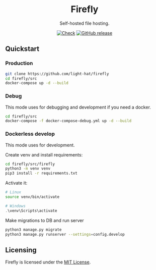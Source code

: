 <div align="center">
<h1>Firefly</h1>

Self-hosted file hosting.

[![Check](https://github.com/light-hat/firefly/actions/workflows/commit.yml/badge.svg)](https://github.com/light-hat/firefly/actions/workflows/commit.yml/)
[![GitHub release](https://img.shields.io/github/v/release/light-hat/firefly.svg)](https://GitHub.com/light-hat/firefly/releases/)

</div>

## Quickstart

### Production

```bash
git clone https://github.com/light-hat/firefly
cd firefly/src
docker-compose up -d --build
```

### Debug

This mode uses for debugging and development if you need a docker. 

```bash
cd firefly/src
docker-compose -f docker-compose-debug.yml up -d --build
```

### Dockerless develop

This mode uses for development.

Create venv and install requirements:

```bash
cd firefly/src/firefly
python3 -m venv venv
pip3 install -r requirements.txt
```

Activate it:

```bash
# Linux
source venv/bin/activate
```

```powershell
# Windows
.\venv\Scripts\activate
```

Make migrations to DB and run server

```bash
python3 manage.py migrate
python3 manage.py runserver --settings=config.develop
```

## Licensing

Firefly is licensed under the [MIT License](https://github.com/light-hat/firefly/blob/master/LICENSE).
